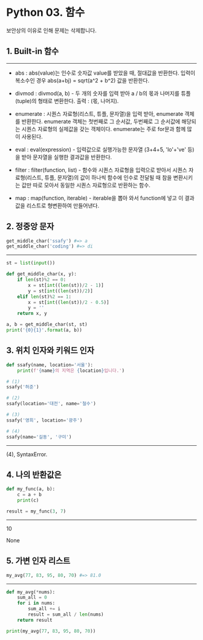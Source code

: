 # Python 03. 함수

보안상의 이유로 인해 문제는 삭제합니다.



## 1. Built-in 함수



---

- abs : abs(value)는 인수로 숫자값 value를 받았을 때, 절대값을 반환한다. 입력이 복소수인 경우 abs(a+bj) = sqrt(a^2 + b^2) 값을 반환한다.

- divmod : divmod(a, b) - 두 개의 숫자를 입력 받아 a / b의 몫과 나머지를 튜플(tuple)의 형태로 변환한다. 출력 : (몫, 나머지).
- enumerate : 시퀀스 자료형(리스트, 튜플, 문자열)을 입력 받아, enumerate 객체를 반환한다. enumerate 객체는 첫번째로 그 순서값, 두번째로 그 순서값에 해당되는 시퀀스 자료형의 실제값을 갖는 객체이다. enumerate는 주로 for문과 함께 많이 사용된다.
- eval : eval(expression) - 입력값으로 실행가능한 문자열 (3+4+5, 'lo'+'ve' 등)을 받아 문자열을 실행한 결과값을 반환한다.
- filter : filter(function, list) - 함수와 시퀀스 자료형을 입력으로 받아서 시퀀스 자료형(리스트, 튜플, 문자열)의 값이 하나씩 함수에 인수로 전달될 때 참을 변환시키는 값만 따로 모아서 동일한 시퀀스 자료형으로 반환하는 함수.
- map : map(function, iterable) - iterable을 뽑아 와서 function에 넣고 이 결과값을 리스트로 형변환하여 만들어낸다.



## 2. 정중앙 문자



```python
get_middle_char('ssafy') #=> a
get_middle_char('coding') #=> di
```

---

```python
st = list(input())

def get_middle_char(x, y):
    if len(st)%2 == 0:
        x = st[int((len(st))/2 - 1)]
        y = st[int((len(st))/2)]
    elif len(st)%2 == 1:
        x = st[int((len(st))/2 - 0.5)]
        y = ''
    return x, y

a, b = get_middle_char(st, st)
print('{0}{1}'.format(a, b))
```



## 3. 위치 인자와 키워드 인자



```python
def ssafy(name, location='서울'):
    print(f'{name}의 지역은 {location}입니다.')

# (1)
ssafy('허준')

# (2)
ssafy(location='대전', name='철수')

# (3)
ssafy('영희', location='광주')

# (4)
ssafy(name='길동', '구미')
```

---

(4),  SyntaxError.



## 4. 나의 반환값은



```python
def my_func(a, b):
    c = a + b
    print(c)

result = my_func(3, 7)
```

---

10

None



## 5. 가변 인자 리스트



```python
my_avg(77, 83, 95, 80, 70) #=> 81.0
```

---

```python
def my_avg(*nums):
    sum_all = 0
    for i in nums:
        sum_all += i
        result = sum_all / len(nums)
    return result

print(my_avg(77, 83, 95, 80, 70))
```

